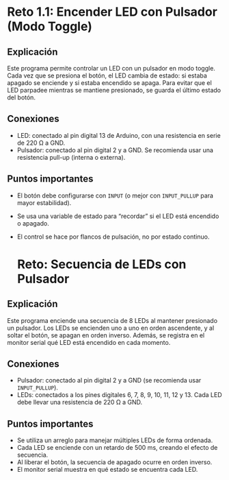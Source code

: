 # Reto 1.1: Encender LED con Pulsador (Modo Toggle)  

## Explicación  
Este programa permite controlar un LED con un pulsador en modo toggle. Cada vez que se presiona el botón, el LED cambia de estado: si estaba apagado se enciende y si estaba encendido se apaga. Para evitar que el LED parpadee mientras se mantiene presionado, se guarda el último estado del botón.  

## Conexiones  
- LED: conectado al pin digital 13 de Arduino, con una resistencia en serie de 220 Ω a GND.  
- Pulsador: conectado al pin digital 2 y a GND. Se recomienda usar una resistencia pull-up (interna o externa).  

## Puntos importantes  
- El botón debe configurarse con `INPUT` (o mejor con `INPUT_PULLUP` para mayor estabilidad).  
- Se usa una variable de estado para “recordar” si el LED está encendido o apagado.  
- El control se hace por flancos de pulsación, no por estado continuo.

  # Reto: Secuencia de LEDs con Pulsador  

## Explicación  
Este programa enciende una secuencia de 8 LEDs al mantener presionado un pulsador. Los LEDs se encienden uno a uno en orden ascendente, y al soltar el botón, se apagan en orden inverso. Además, se registra en el monitor serial qué LED está encendido en cada momento.  

## Conexiones  
- Pulsador: conectado al pin digital 2 y a GND (se recomienda usar `INPUT_PULLUP`).  
- LEDs: conectados a los pines digitales 6, 7, 8, 9, 10, 11, 12 y 13. Cada LED debe llevar una resistencia de 220 Ω a GND.  

## Puntos importantes  
- Se utiliza un arreglo para manejar múltiples LEDs de forma ordenada.  
- Cada LED se enciende con un retardo de 500 ms, creando el efecto de secuencia.  
- Al liberar el botón, la secuencia de apagado ocurre en orden inverso.  
- El monitor serial muestra en qué estado se encuentra cada LED.  

